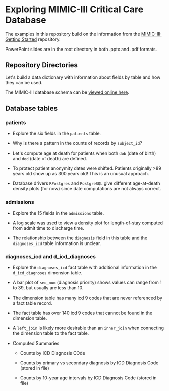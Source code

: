 # Exploring MIMIC-III Critical Care Database

The examples in this repository build on the information from the [MIMIC-III: Getting Started](https://github.com/EarlGlynn/MIMIC-III-Getting-Started) repository.

PowerPoint slides are in the root directory in both .pptx and .pdf formats.

## Repository Directories

Let's build a data dictionary with information about fields by table and how they can be used.

The MIMIC-III database schema can be [viewed online here](https://mit-lcp.github.io/mimic-schema-spy/tables/admissions.html).

## Database tables

### patients

* Explore the six fields in the `patients` table.

* Why is there a pattern in the counts of records by `subject_id`?

* Let's compute age at death for patients when both `dob` (date of birth) and `dod` (date of death) are defined.

* To protect patient anonymity dates were shifted.  Patients originally >89 years old show up as 300 years old!  This is an unusual approach.

* Database drivers `RPostgres` and `PostgreSQL` give different age-at-death density plots (for now) since date computations are not always correct.

### admissions

* Explore the 15 fields in the `admissions` table.

* A log scale was used to view a density plot for length-of-stay computed from admit time to discharge time.

* The relationship between the `diagnosis` field in this table and the `diagnoses_icd` table information is unclear.

### diagnoses_icd and d_icd_diagnoses

* Explore the `diagnoses_icd` fact table with additional information in the `d_icd_diagnoses` dimension table.

* A bar plot of `seq_num` (diagnosis priority) shows values can range from 1 to 39, but usually are less than 10.

* The dimension table has many icd 9 codes that are never referenced by a fact table record.

* The fact table has over 140 icd 9 codes that cannot be found in the dimension table.

* A `left_join` is likely more desirable than an `inner_join` when connecting the dimension table to the fact table.

* Computed Summaries

  * Counts by ICD Diagnosis COde

  * Counts by primary vs secondary diagnosis by ICD Diagnosis Code (stored in file)

  * Counts by 10-year age intervals by ICD Diagnosis Code (stored in file)
